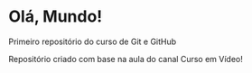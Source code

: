 # Olá, Mundo!
 Primeiro repositório do curso de Git e GitHub

 Repositório criado com base na aula do canal Curso em Vídeo!
